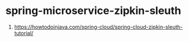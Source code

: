 # spring-microservice-zipkin-sleuth

1. https://howtodoinjava.com/spring-cloud/spring-cloud-zipkin-sleuth-tutorial/
